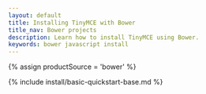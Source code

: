 ```yaml
---
layout: default
title: Installing TinyMCE with Bower
title_nav: Bower projects
description: Learn how to install TinyMCE using Bower.
keywords: bower javascript install
---
```


{% assign productSource = 'bower' %}

{% include install/basic-quickstart-base.md %}
